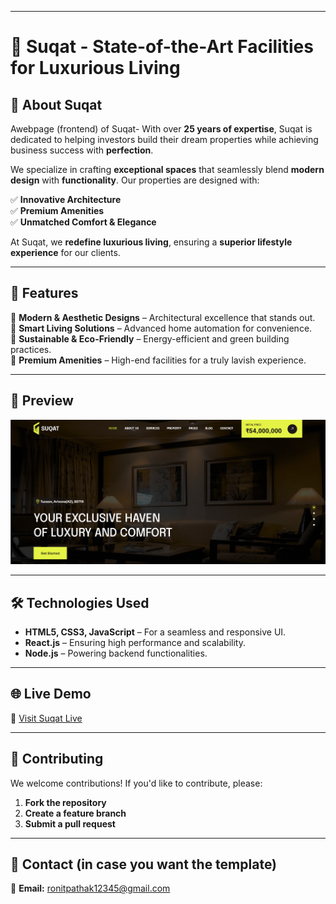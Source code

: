 
---

# 🏡 Suqat - State-of-the-Art Facilities for Luxurious Living  

## 🌟 About Suqat  
Awebpage (frontend) of Suqat- With over **25 years of expertise**, Suqat is dedicated to helping investors build their dream properties while achieving business success with **perfection**.  

We specialize in crafting **exceptional spaces** that seamlessly blend **modern design** with **functionality**. Our properties are designed with:  

✅ **Innovative Architecture**  
✅ **Premium Amenities**  
✅ **Unmatched Comfort & Elegance**  

At Suqat, we **redefine luxurious living**, ensuring a **superior lifestyle experience** for our clients.  

---

## 🚀 Features  

🔹 **Modern & Aesthetic Designs** – Architectural excellence that stands out.  
🔹 **Smart Living Solutions** – Advanced home automation for convenience.  
🔹 **Sustainable & Eco-Friendly** – Energy-efficient and green building practices.  
🔹 **Premium Amenities** – High-end facilities for a truly lavish experience.  

---

## 📸 Preview  
![Suqat Website Screenshot](image.png)  

---

## 🛠️ Technologies Used  

- **HTML5, CSS3, JavaScript** – For a seamless and responsive UI.  
- **React.js** – Ensuring high performance and scalability.  
- **Node.js** – Powering backend functionalities.  

---


## 🌐 Live Demo  
🔗 [Visit Suqat Live](https://real-estate-eight-eta.vercel.app/)  

---

## 🤝 Contributing  

We welcome contributions! If you'd like to contribute, please:  
1. **Fork the repository**  
2. **Create a feature branch**  
3. **Submit a pull request**  

---

## 📩 Contact  (in case you want the template)

📧 **Email:** ronitpathak12345@gmail.com
